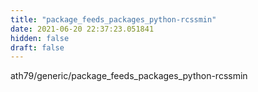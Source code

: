 ```yaml
---
title: "package_feeds_packages_python-rcssmin"
date: 2021-06-20 22:37:23.051841
hidden: false
draft: false
---
```


ath79/generic/package_feeds_packages_python-rcssmin


